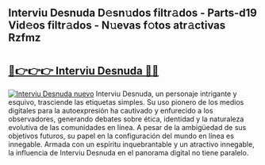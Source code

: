 ## Interviu Desnuda D𝚎sn𝚞dos filtr𝚊dos - Parts-d19 Vid𝚎os filtr𝚊dos - N𝚞evas f𝚘tos atr𝚊ctivas Rzfmz

# <h2><a href="http://mb16v7o.tromn.icu/?c=Interviu+Desnuda">🔗👉👉👉 Interviu Desnuda 🔗🔗</a></h2>

[![Interviu Desnuda nuevo](https://i.imgur.com/pEAQMta.gif)](http://mb16v7o.tromn.icu/?c=Interviu+Desnuda)
Interviu Desnuda, un personaje intrigante y esquivo, trasciende las etiquetas simples. Su uso pionero de los medios digitales para la autoexpresión ha cautivado y enfurecido a los observadores, generando debates sobre ética, identidad y la naturaleza evolutiva de las comunidades en línea. A pesar de la ambigüedad de sus objetivos futuros, su papel en la configuración del mundo en línea es innegable. Armada con un espíritu inquebrantable y un atractivo innegable, la influencia de Interviu Desnuda en el panorama digital no tiene paralelo.
